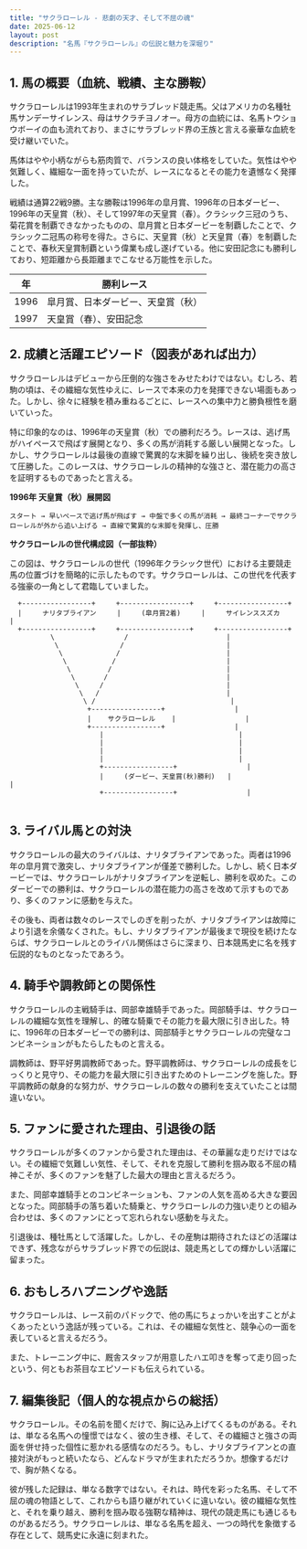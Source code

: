 ```yaml
---
title: "サクラローレル - 悲劇の天才、そして不屈の魂"
date: 2025-06-12
layout: post
description: "名馬『サクラローレル』の伝説と魅力を深堀り"
---
```


## 1. 馬の概要（血統、戦績、主な勝鞍）

サクラローレルは1993年生まれのサラブレッド競走馬。父はアメリカの名種牡馬サンデーサイレンス、母はサクラチヨノオー。母方の血統には、名馬トウショウボーイの血も流れており、まさにサラブレッド界の王族と言える豪華な血統を受け継いでいた。

馬体はやや小柄ながらも筋肉質で、バランスの良い体格をしていた。気性はやや気難しく、繊細な一面を持っていたが、レースになるとその能力を遺憾なく発揮した。

戦績は通算22戦9勝。主な勝鞍は1996年の皐月賞、1996年の日本ダービー、1996年の天皇賞（秋）、そして1997年の天皇賞（春）。クラシック三冠のうち、菊花賞を制覇できなかったものの、皐月賞と日本ダービーを制覇したことで、クラシック二冠馬の称号を得た。さらに、天皇賞（秋）と天皇賞（春）を制覇したことで、春秋天皇賞制覇という偉業も成し遂げている。他に安田記念にも勝利しており、短距離から長距離までこなせる万能性を示した。

| 年 | 勝利レース |
|---|---|
| 1996 | 皐月賞、日本ダービー、天皇賞（秋） |
| 1997 | 天皇賞（春）、安田記念 |


## 2. 成績と活躍エピソード（図表があれば出力）

サクラローレルはデビューから圧倒的な強さをみせたわけではない。むしろ、若駒の頃は、その繊細な気性ゆえに、レースで本来の力を発揮できない場面もあった。しかし、徐々に経験を積み重ねるごとに、レースへの集中力と勝負根性を磨いていった。

特に印象的なのは、1996年の天皇賞（秋）での勝利だろう。レースは、逃げ馬がハイペースで飛ばす展開となり、多くの馬が消耗する厳しい展開となった。しかし、サクラローレルは最後の直線で驚異的な末脚を繰り出し、後続を突き放して圧勝した。このレースは、サクラローレルの精神的な強さと、潜在能力の高さを証明するものであったと言える。

**1996年 天皇賞（秋）展開図**

```
スタート → 早いペースで逃げ馬が飛ばす → 中盤で多くの馬が消耗 → 最終コーナーでサクラローレルが外から追い上げる → 直線で驚異的な末脚を発揮し、圧勝
```

**サクラローレルの世代構成図（一部抜粋）**

この図は、サクラローレルの世代（1996年クラシック世代）における主要競走馬の位置づけを簡略的に示したものです。サクラローレルは、この世代を代表する強豪の一角として君臨していました。


```
  +-----------------+     +-----------------+     +-----------------+
  |     ナリタブライアン     |     (皐月賞2着)     |     サイレンススズカ     |
  +-----------------+     +-----------------+     +-----------------+
          \                 /                        |
           \               /                         |
            \             /                          |
             \           /                           |
              \         /                            |
               \       /                             |
                \     /                              |
                 \   /                               |
                  \ /                                 |
                   +-----------------+                 |
                   |    サクラローレル    |                 |
                   +-----------------+                 |
                      |                                 |
                      |                                 |
                      |                                 |
                      |                                 |
                      +-----------------+                 |
                      |     (ダービー、天皇賞(秋)勝利)   |                 |
                      +-----------------+                 |


```


## 3. ライバル馬との対決

サクラローレルの最大のライバルは、ナリタブライアンであった。両者は1996年の皐月賞で激突し、ナリタブライアンが僅差で勝利した。しかし、続く日本ダービーでは、サクラローレルがナリタブライアンを逆転し、勝利を収めた。このダービーでの勝利は、サクラローレルの潜在能力の高さを改めて示すものであり、多くのファンに感動を与えた。

その後も、両者は数々のレースでしのぎを削ったが、ナリタブライアンは故障により引退を余儀なくされた。もし、ナリタブライアンが最後まで現役を続けたならば、サクラローレルとのライバル関係はさらに深まり、日本競馬史に名を残す伝説的なものとなったであろう。


## 4. 騎手や調教師との関係性

サクラローレルの主戦騎手は、岡部幸雄騎手であった。岡部騎手は、サクラローレルの繊細な気性を理解し、的確な騎乗でその能力を最大限に引き出した。特に、1996年の日本ダービーでの勝利は、岡部騎手とサクラローレルの完璧なコンビネーションがもたらしたものと言える。

調教師は、野平好男調教師であった。野平調教師は、サクラローレルの成長をじっくりと見守り、その能力を最大限に引き出すためのトレーニングを施した。野平調教師の献身的な努力が、サクラローレルの数々の勝利を支えていたことは間違いない。


## 5. ファンに愛された理由、引退後の話

サクラローレルが多くのファンから愛された理由は、その華麗な走りだけではない。その繊細で気難しい気性、そして、それを克服して勝利を掴み取る不屈の精神こそが、多くのファンを魅了した最大の理由と言えるだろう。

また、岡部幸雄騎手とのコンビネーションも、ファンの人気を高める大きな要因となった。岡部騎手の落ち着いた騎乗と、サクラローレルの力強い走りとの組み合わせは、多くのファンにとって忘れられない感動を与えた。

引退後は、種牡馬として活躍した。しかし、その産駒は期待されたほどの活躍はできず、残念ながらサラブレッド界での伝説は、競走馬としての輝かしい活躍に留まった。


## 6. おもしろハプニングや逸話

サクラローレルは、レース前のパドックで、他の馬にちょっかいを出すことがよくあったという逸話が残っている。これは、その繊細な気性と、競争心の一面を表していると言えるだろう。

また、トレーニング中に、厩舎スタッフが用意したハエ叩きを奪って走り回ったという、何ともお茶目なエピソードも伝えられている。


## 7. 編集後記（個人的な視点からの総括）

サクラローレル。その名前を聞くだけで、胸に込み上げてくるものがある。それは、単なる名馬への憧憬ではなく、彼の生き様、そして、その繊細さと強さの両面を併せ持った個性に惹かれる感情なのだろう。もし、ナリタブライアンとの直接対決がもっと続いたなら、どんなドラマが生まれただろうか。想像するだけで、胸が熱くなる。

彼が残した記録は、単なる数字ではない。それは、時代を彩った名馬、そして不屈の魂の物語として、これからも語り継がれていくに違いない。彼の繊細な気性と、それを乗り越え、勝利を掴み取る強靭な精神は、現代の競走馬にも通じるものがあるだろう。サクラローレルは、単なる名馬を超え、一つの時代を象徴する存在として、競馬史に永遠に刻まれた。
